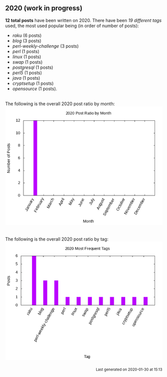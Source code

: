 ## 2020 (work in progress)

**12 total posts** have been written on 2020.
There have been *19 different tags* used, the most
used popular being (in order of number of posts):
 
- *raku* (6 posts)  
- *blog* (3 posts)  
- *perl-weekly-challenge* (3 posts)  
- *perl* (1 posts)  
- *linux* (1 posts)  
- *swap* (1 posts)  
- *postgresql* (1 posts)  
- *perl5* (1 posts)  
- *java* (1 posts)  
- *cryptsetup* (1 posts)  
- *opensource* (1 posts).<br/>
<br/>
The following is the overall 2020 post ratio by month:
<br/>
    <center>
      <img src="/images/stats/2020-months.png" alt="2020 post ratio per month" />
    </center>
<br/>

<br/>
The following is the overall 2020 post ratio by tag:
<br/>
  <center>
    <img src="/images/stats/2020-tags.png" alt="2020 post ratio per tag" />
  </center>
<br/>

<div align="right">
<small>
Last generated on 2020-01-30 at 15:13
</small>
</div>

<br/>
